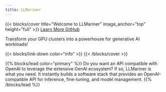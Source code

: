 ```yaml
---
title: LLMariner
---
```


{{< blocks/cover title="Welcome to LLMariner" image_anchor="top" height="full" >}}
<a class="btn btn-lg btn-primary me-3 mb-4" href="https://docs.llmariner.ai">
  Learn More <i class="fas fa-arrow-alt-circle-right ms-2"></i>
</a>
<a class="btn btn-lg btn-secondary me-3 mb-4" href="https://github.com/llmariner">
  GitHub <i class="fab fa-github ms-2 "></i>
</a>
<p class="lead mt-5">Transform your GPU clusters into a powerhouse for generative AI workloads!</p>
{{< blocks/link-down color="info" >}}
{{< /blocks/cover >}}


{{% blocks/lead color="primary" %}}
Do you want an API compatible with OpenAI to leverage the extensive
GenAI ecosystem? If so, LLMariner is what you need. It instantly
builds a software stack that provides an OpenAI-compatible API for
inference, fine-tuning, and model management.
{{% /blocks/lead %}}
